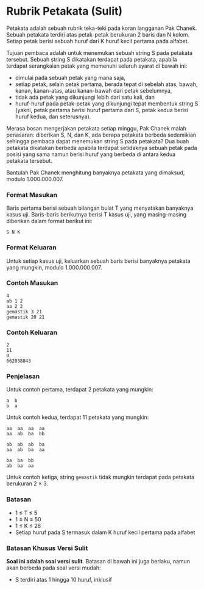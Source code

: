 # Rubrik Petakata (Sulit)

Petakata adalah sebuah rubrik teka-teki pada koran langganan Pak Chanek. Sebuah petakata terdiri atas petak-petak berukuran 2 baris dan N kolom. Setiap petak berisi sebuah huruf dari K huruf kecil pertama pada alfabet.

Tujuan pembaca adalah untuk menemukan sebuah string S pada petakata tersebut. Sebuah string S dikatakan terdapat pada petakata, apabila terdapat serangkaian petak yang memenuhi seluruh syarat di bawah ini:

- dimulai pada sebuah petak yang mana saja,
- setiap petak, selain petak pertama, berada tepat di sebelah atas, bawah, kanan, kanan-atas, atau kanan-bawah dari petak sebelumnya,
- tidak ada petak yang dikunjungi lebih dari satu kali, dan
- huruf-huruf pada petak-petak yang dikunjungi tepat membentuk string S (yakni, petak pertama berisi huruf pertama dari S, petak kedua berisi huruf kedua, dan seterusnya).

Merasa bosan mengerjakan petakata setiap minggu, Pak Chanek malah penasaran: diberikan S, N, dan K, ada berapa petakata berbeda sedemikian sehingga pembaca dapat menemukan string S pada petakata? Dua buah petakata dikatakan berbeda apabila terdapat setidaknya sebuah petak pada posisi yang sama namun berisi huruf yang berbeda di antara kedua petakata tersebut.

Bantulah Pak Chanek menghitung banyaknya petakata yang dimaksud, modulo 1.000.000.007.

### Format Masukan

Baris pertama berisi sebuah bilangan bulat T yang menyatakan banyaknya kasus uji. Baris-baris berikutnya berisi T kasus uji, yang masing-masing diberikan dalam format berikut ini:

```
S N K
```

### Format Keluaran

Untuk setiap kasus uji, keluarkan sebuah baris berisi banyaknya petakata yang mungkin, modulo 1.000.000.007.

### Contoh Masukan

```
4
ab 1 2
aa 2 2
gemastik 3 21
gemastik 20 21
```

### Contoh Keluaran

```
2
11
0
662038843
```

### Penjelasan

Untuk contoh pertama, terdapat 2 petakata yang mungkin:

```
a  b
b  a
```

Untuk contoh kedua, terdapat 11 petakata yang mungkin:

```
aa  aa  aa  aa
aa  ab  ba  bb

ab  ab  ab  ba
aa  ab  ba  aa

ba  ba  bb
ab  ba  aa
```

Untuk contoh ketiga, string `gemastik` tidak mungkin terdapat pada petakata berukuran 2 × 3.

### Batasan

- 1 ≤ T ≤ 5
- 1 ≤ N ≤ 50
- 1 ≤ K ≤ 26
- Setiap huruf pada S termasuk dalam K huruf kecil pertama pada alfabet

### Batasan Khusus Versi Sulit

**Soal ini adalah soal versi sulit**. Batasan di bawah ini juga berlaku, namun akan berbeda pada soal versi mudah:

- S terdiri atas 1 hingga 10 huruf, inklusif
